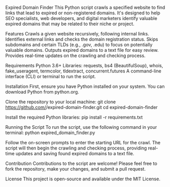 Expired Domain Finder
This Python script crawls a specified website to find links that lead to expired or non-registered domains. It's designed to help SEO specialists, web developers, and digital marketers identify valuable expired domains that may be related to their niche or project.

Features
Crawls a given website recursively, following internal links.
Identifies external links and checks the domain registration status.
Skips subdomains and certain TLDs (e.g., .gov, .edu) to focus on potentially valuable domains.
Outputs expired domains to a text file for easy review.
Provides real-time updates on the crawling and checking process.

Requirements
Python 3.6+
Libraries: requests, bs4 (BeautifulSoup), whois, fake_useragent, termcolor, tldextract, concurrent.futures
A command-line interface (CLI) or terminal to run the script.

Installation
First, ensure you have Python installed on your system. You can download Python from python.org.

Clone the repository to your local machine:
git clone https://github.com/<your-username>/expired-domain-finder.git
cd expired-domain-finder

Install the required Python libraries:
pip install -r requirements.txt

Running the Script
To run the script, use the following command in your terminal:
python expired_domain_finder.py

Follow the on-screen prompts to enter the starting URL for the crawl. The script will then begin the crawling and checking process, providing real-time updates and saving found expired domains to a text file.

Contribution
Contributions to the script are welcome! Please feel free to fork the repository, make your changes, and submit a pull request.

License
This project is open-source and available under the MIT License.


